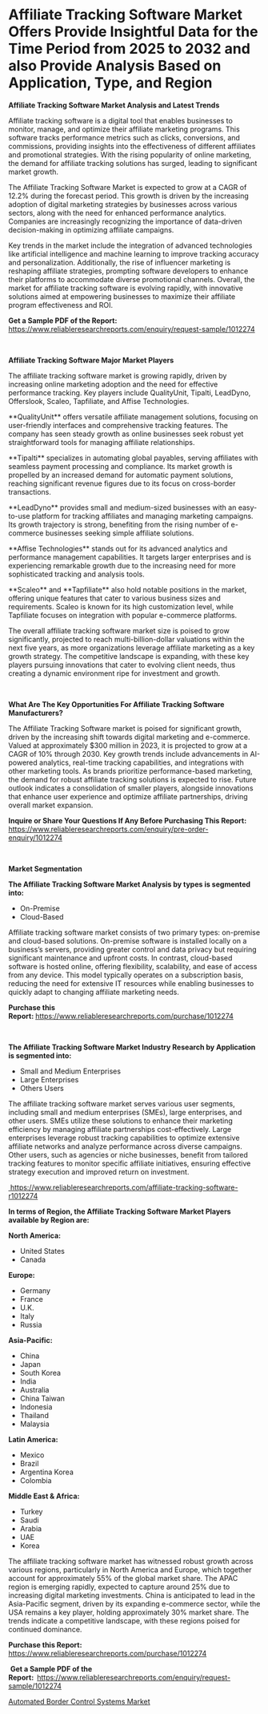 <p><h1>Affiliate Tracking Software Market Offers Provide Insightful Data for the Time Period from 2025 to 2032 and also Provide Analysis Based on Application, Type, and Region</h1></p><p><strong>Affiliate Tracking Software Market Analysis and Latest Trends</strong></p>
<p><p>Affiliate tracking software is a digital tool that enables businesses to monitor, manage, and optimize their affiliate marketing programs. This software tracks performance metrics such as clicks, conversions, and commissions, providing insights into the effectiveness of different affiliates and promotional strategies. With the rising popularity of online marketing, the demand for affiliate tracking solutions has surged, leading to significant market growth.</p><p>The Affiliate Tracking Software Market is expected to grow at a CAGR of 12.2% during the forecast period. This growth is driven by the increasing adoption of digital marketing strategies by businesses across various sectors, along with the need for enhanced performance analytics. Companies are increasingly recognizing the importance of data-driven decision-making in optimizing affiliate campaigns.</p><p>Key trends in the market include the integration of advanced technologies like artificial intelligence and machine learning to improve tracking accuracy and personalization. Additionally, the rise of influencer marketing is reshaping affiliate strategies, prompting software developers to enhance their platforms to accommodate diverse promotional channels. Overall, the market for affiliate tracking software is evolving rapidly, with innovative solutions aimed at empowering businesses to maximize their affiliate program effectiveness and ROI.</p></p>
<p><strong>Get a Sample PDF of the Report:&nbsp;</strong> <a href="https://www.reliableresearchreports.com/enquiry/request-sample/1012274?utm_campaign=2477&utm_medium=2&utm_source=Github&utm_content=ia&utm_term=05032025&utm_id=affiliate-tracking-software">https://www.reliableresearchreports.com/enquiry/request-sample/1012274</a></p>
<p>&nbsp;</p>
<p><strong>Affiliate Tracking Software Major Market Players</strong></p>
<p><p>The affiliate tracking software market is growing rapidly, driven by increasing online marketing adoption and the need for effective performance tracking. Key players include QualityUnit, Tipalti, LeadDyno, Offerslook, Scaleo, Tapfiliate, and Affise Technologies.</p><p>**QualityUnit** offers versatile affiliate management solutions, focusing on user-friendly interfaces and comprehensive tracking features. The company has seen steady growth as online businesses seek robust yet straightforward tools for managing affiliate relationships.</p><p>**Tipalti** specializes in automating global payables, serving affiliates with seamless payment processing and compliance. Its market growth is propelled by an increased demand for automatic payment solutions, reaching significant revenue figures due to its focus on cross-border transactions.</p><p>**LeadDyno** provides small and medium-sized businesses with an easy-to-use platform for tracking affiliates and managing marketing campaigns. Its growth trajectory is strong, benefiting from the rising number of e-commerce businesses seeking simple affiliate solutions.</p><p>**Affise Technologies** stands out for its advanced analytics and performance management capabilities. It targets larger enterprises and is experiencing remarkable growth due to the increasing need for more sophisticated tracking and analysis tools.</p><p>**Scaleo** and **Tapfiliate** also hold notable positions in the market, offering unique features that cater to various business sizes and requirements. Scaleo is known for its high customization level, while Tapfiliate focuses on integration with popular e-commerce platforms.</p><p>The overall affiliate tracking software market size is poised to grow significantly, projected to reach multi-billion-dollar valuations within the next five years, as more organizations leverage affiliate marketing as a key growth strategy. The competitive landscape is expanding, with these key players pursuing innovations that cater to evolving client needs, thus creating a dynamic environment ripe for investment and growth.</p></p>
<p>&nbsp;</p>
<p><strong>What Are The Key Opportunities For Affiliate Tracking Software Manufacturers?</strong></p>
<p><p>The Affiliate Tracking Software market is poised for significant growth, driven by the increasing shift towards digital marketing and e-commerce. Valued at approximately $300 million in 2023, it is projected to grow at a CAGR of 10% through 2030. Key growth trends include advancements in AI-powered analytics, real-time tracking capabilities, and integrations with other marketing tools. As brands prioritize performance-based marketing, the demand for robust affiliate tracking solutions is expected to rise. Future outlook indicates a consolidation of smaller players, alongside innovations that enhance user experience and optimize affiliate partnerships, driving overall market expansion.</p></p>
<p><strong>Inquire or Share Your Questions If Any Before Purchasing This Report:</strong> <a href="https://www.reliableresearchreports.com/enquiry/pre-order-enquiry/1012274?utm_campaign=2477&utm_medium=2&utm_source=Github&utm_content=ia&utm_term=05032025&utm_id=affiliate-tracking-software">https://www.reliableresearchreports.com/enquiry/pre-order-enquiry/1012274</a></p>
<p>&nbsp;</p>
<p><strong>Market Segmentation</strong></p>
<p><strong>The Affiliate Tracking Software Market Analysis by types is segmented into:</strong></p>
<p><ul><li>On-Premise</li><li>Cloud-Based</li></ul></p>
<p><p>Affiliate tracking software market consists of two primary types: on-premise and cloud-based solutions. On-premise software is installed locally on a business’s servers, providing greater control and data privacy but requiring significant maintenance and upfront costs. In contrast, cloud-based software is hosted online, offering flexibility, scalability, and ease of access from any device. This model typically operates on a subscription basis, reducing the need for extensive IT resources while enabling businesses to quickly adapt to changing affiliate marketing needs.</p></p>
<p><strong>Purchase this Report:&nbsp;</strong><a href="https://www.reliableresearchreports.com/purchase/1012274?utm_campaign=2477&utm_medium=2&utm_source=Github&utm_content=ia&utm_term=05032025&utm_id=affiliate-tracking-software">https://www.reliableresearchreports.com/purchase/1012274</a></p>
<p>&nbsp;</p>
<p><strong>The Affiliate Tracking Software Market Industry Research by Application is segmented into:</strong></p>
<p><ul><li>Small and Medium Enterprises</li><li>Large Enterprises</li><li>Others Users</li></ul></p>
<p><p>The affiliate tracking software market serves various user segments, including small and medium enterprises (SMEs), large enterprises, and other users. SMEs utilize these solutions to enhance their marketing efficiency by managing affiliate partnerships cost-effectively. Large enterprises leverage robust tracking capabilities to optimize extensive affiliate networks and analyze performance across diverse campaigns. Other users, such as agencies or niche businesses, benefit from tailored tracking features to monitor specific affiliate initiatives, ensuring effective strategy execution and improved return on investment.</p></p>
<p><a href="https://www.reliableresearchreports.com/affiliate-tracking-software-r1012274?utm_campaign=2477&utm_medium=2&utm_source=Github&utm_content=ia&utm_term=05032025&utm_id=affiliate-tracking-software">&nbsp;https://www.reliableresearchreports.com/affiliate-tracking-software-r1012274</a></p>
<p><strong>In terms of Region, the Affiliate Tracking Software Market Players available by Region are:</strong></p>
<p>
    <p> <strong> North America: </strong>
        <ul>
            <li>United States</li>
            <li>Canada</li>
        </ul>
        </p> 
    <p> <strong> Europe: </strong>
        <ul>
            <li>Germany</li>
            <li>France</li>
            <li>U.K.</li>
            <li>Italy</li>
            <li>Russia</li>
        </ul>
        </p> 
    <p> <strong> Asia-Pacific: </strong>
        <ul>
            <li>China</li>
            <li>Japan</li>
            <li>South Korea</li>
            <li>India</li>
            <li>Australia</li>
            <li>China Taiwan</li>
            <li>Indonesia</li>
            <li>Thailand</li>
            <li>Malaysia</li>
        </ul>
        </p> 
    <p> <strong> Latin America: </strong>
        <ul>
            <li>Mexico</li>
            <li>Brazil</li>
            <li>Argentina Korea</li>
            <li>Colombia</li>
        </ul>
        </p> 
    <p> <strong> Middle East & Africa: </strong>
        <ul>
            <li>Turkey</li>
            <li>Saudi</li>
            <li>Arabia</li>
            <li>UAE</li>
            <li>Korea</li>
        </ul>
    </p>
    </p>
<p><p>The affiliate tracking software market has witnessed robust growth across various regions, particularly in North America and Europe, which together account for approximately 55% of the global market share. The APAC region is emerging rapidly, expected to capture around 25% due to increasing digital marketing investments. China is anticipated to lead in the Asia-Pacific segment, driven by its expanding e-commerce sector, while the USA remains a key player, holding approximately 30% market share. The trends indicate a competitive landscape, with these regions poised for continued dominance.</p></p>
<p><strong>Purchase this Report: </strong><a href="https://www.reliableresearchreports.com/purchase/1012274?utm_campaign=2477&utm_medium=2&utm_source=Github&utm_content=ia&utm_term=05032025&utm_id=affiliate-tracking-software">https://www.reliableresearchreports.com/purchase/1012274</a></p>
<p>&nbsp;<strong>Get a Sample PDF of the Report:&nbsp;&nbsp;</strong><a href="https://www.reliableresearchreports.com/enquiry/request-sample/1012274?utm_campaign=2477&utm_medium=2&utm_source=Github&utm_content=ia&utm_term=05032025&utm_id=affiliate-tracking-software">https://www.reliableresearchreports.com/enquiry/request-sample/1012274</a></p>
<p><strong></strong></p>
<p><p><a href="https://github.com/OlenFleming68/Market-Research-Report-List-1/blob/main/automated-border-control-systems-market.md?utm_campaign=2477&utm_medium=2&utm_source=Github&utm_content=ia&utm_term=05032025&utm_id=affiliate-tracking-software">Automated Border Control Systems Market</a></p></p>
